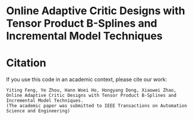 # Online Adaptive Critic Designs with Tensor Product B-Splines and Incremental Model Techniques

# Citation
If you use this code in an academic context, please cite our work:
````
Yiting Feng, Ye Zhou, Hann Woei Ho, Hongyang Dong, Xiaowei Zhao, Online Adaptive Critic Designs with Tensor Product B-Splines and Incremental Model Techniques.
(The academic paper was submitted to IEEE Transactions on Automation Science and Engineering)
````

